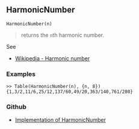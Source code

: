 ## HarmonicNumber

```
HarmonicNumber(n)
```

> returns the `n`th harmonic number.  
 
See
* [Wikipedia - Harmonic number](https://en.wikipedia.org/wiki/Harmonic_number)
 
### Examples

```
>> Table(HarmonicNumber(n), {n, 8})
{1,3/2,11/6,25/12,137/60,49/20,363/140,761/280} 
```

### Github

* [Implementation of HarmonicNumber](https://github.com/axkr/symja_android_library/blob/master/symja_android_library/matheclipse-core/src/main/java/org/matheclipse/core/builtin/Arithmetic.java#L2083) 
